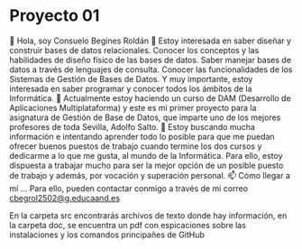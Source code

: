 # Proyecto 01
👋 Hola, soy Consuelo Begines Roldán
👀 Estoy interesada en saber diseñar y construir bases de datos relacionales. Conocer los conceptos y las habilidades de diseño físico de las bases de datos. Saber manejar bases de datos a través de lenguajes de consulta. Conocer las funcionalidades de los Sistemas de Gestión de Bases de Datos. Y muy importante, estoy interesada en saber programar y conocer todos los ámbitos de la Informática.
🌱 Actualmente estoy haciendo un curso de DAM (Desarrollo de Aplicaciones Multiplataforma) y este es mi primer proyecto para la asignatura de Gestión de Base de Datos, que imparte uno de los mejores profesores de toda Sevilla, Adolfo Salto.
💞️ Estoy buscando mucha información e intentando aprender todo lo posible para que me puedan ofrecer buenos puestos de trabajo cuando termine los dos cursos y dedicarme a lo que me gusta, al mundo de la Informática. Para ello, estoy dispuesta a trabajar mucho para ser la mejor opción de un posible puesto de trabajo y además, por vocación y superación personal.
📫 Cómo llegar a mí ... Para ello, pueden contactar conmigo a través de mi correo cbegrol2502@g.educaand.es


En la carpeta src encontrarás archivos de texto donde hay información, en la carpeta doc, se encuentra un pdf con espicaciones sobre las instalaciones y los comandos principañes de GitHub
